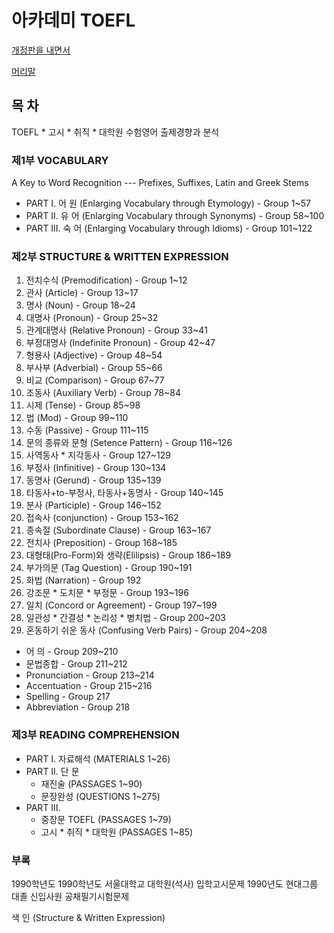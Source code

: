 # 아카데미 TOEFL

[개정판을 내면서](preface1990.md)

[머리말](preface1980.md)

## 목 차

TOEFL * 고시 * 취직 * 대학원 수험영어 출제경향과 분석 


### 제1부 VOCABULARY

A Key to Word Recognition --- Prefixes, Suffixes, Latin and Greek Stems

* PART I. 어 원 (Enlarging Vocabulary through Etymology)	- Group 1~57
* PART II. 유 어 (Enlarging Vocabulary through Synonyms) 	- Group 58~100
* PART III. 숙 어 (Enlarging Vocabulary through Idioms)   	- Group 101~122

### 제2부 STRUCTURE & WRITTEN EXPRESSION

1. 전치수식	  	(Premodification)	- Group 1~12
2. 관사     		(Article) 		- Group 13~17
3. 명사     		(Noun) 			- Group 18~24
4. 대명사 		(Pronoun) 		- Group 25~32
5. 관계대명사 		(Relative Pronoun) 	- Group 33~41
6. 부정대명사 		(Indefinite Pronoun) 	- Group 42~47
7. 형용사 		(Adjective) 		- Group 48~54
8. 부사부 		(Adverbial) 		- Group 55~66
9. 비교 		(Comparison) 		- Group 67~77
10. 조동사 		(Auxiliary Verb) 	- Group 78~84
11. 시제 		(Tense)    		- Group 85~98
12. 법			(Mod)			- Group 99~110
13. 수동		(Passive)		- Group 111~115
14. 문의 종류와 문형	(Setence Pattern)	- Group 116~126
15. 사역동사 * 지각동사		 		- Group 127~129
16. 부정사     		(Infinitive)		- Group 130~134
17. 동명사           	(Gerund)       		- Group 135~139
18. 타동사+to-부정사, 타동사+동명사                - Group 140~145
19. 분사                 (Participle)		- Group 146~152
20. 접속사    		(conjunction)		- Group 153~162
21. 종속절 		(Subordinate Clause)	- Group 163~167
22. 전치사		(Preposition)		- Group 168~185
23. 대형태(Pro-Form)와 생략(Elilipsis)		- Group 186~189
24. 부가의문	        (Tag Question)		- Group 190~191
25. 화법 		(Narration) 		- Group 192
26. 강조문 * 도치문 * 부정문 			- Group 193~196
27. 일치 (Concord or Agreement)			- Group 197~199
28. 일관성 * 간결성 * 논리성 * 병치법		- Group 200~203
29. 혼동하기 쉬운 동사 (Confusing Verb Pairs)	- Group 204~208
* 어 의	     	       		       		- Group 209~210
* 문법종합					- Group 211~212
* Pronunciation					- Group 213~214
* Accentuation					- Group 215~216
* Spelling					- Group 217
* Abbreviation					- Group 218

### 제3부 READING COMPREHENSION
* PART I. 자료해석 (MATERIALS 1~26)
* PART II. 단 문 
  * 재진술 (PASSAGES 1~90)
  * 문장완성 (QUESTIONS 1~275)
* PART III.
  * 중장문 TOEFL (PASSAGES 1~79)
  * 고시 * 취직 * 대학원 (PASSAGES 1~85)

### 부록
1990학년도 1990학년도 서울대학교 대학원(석사) 입학고시문제
1990년도 현대그룹 대졸 신입사원 공채필기시험문제

색 인 (Structure & Written Expression)


